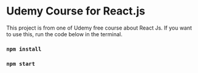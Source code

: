 # Udemy Course for React.js

This project is from one of Udemy free course about React Js. If you want to use this, run the code below in the terminal.

### `npm install`

### `npm start`

#
